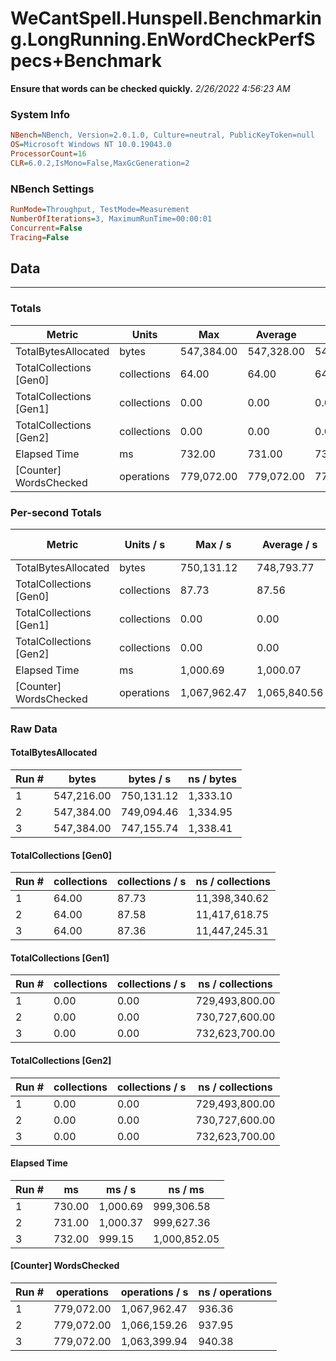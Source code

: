 ﻿# WeCantSpell.Hunspell.Benchmarking.LongRunning.EnWordCheckPerfSpecs+Benchmark
__Ensure that words can be checked quickly.__
_2/26/2022 4:56:23 AM_
### System Info
```ini
NBench=NBench, Version=2.0.1.0, Culture=neutral, PublicKeyToken=null
OS=Microsoft Windows NT 10.0.19043.0
ProcessorCount=16
CLR=6.0.2,IsMono=False,MaxGcGeneration=2
```

### NBench Settings
```ini
RunMode=Throughput, TestMode=Measurement
NumberOfIterations=3, MaximumRunTime=00:00:01
Concurrent=False
Tracing=False
```

## Data
-------------------

### Totals
|          Metric |           Units |             Max |         Average |             Min |          StdDev |
|---------------- |---------------- |---------------- |---------------- |---------------- |---------------- |
|TotalBytesAllocated |           bytes |      547,384.00 |      547,328.00 |      547,216.00 |           96.99 |
|TotalCollections [Gen0] |     collections |           64.00 |           64.00 |           64.00 |            0.00 |
|TotalCollections [Gen1] |     collections |            0.00 |            0.00 |            0.00 |            0.00 |
|TotalCollections [Gen2] |     collections |            0.00 |            0.00 |            0.00 |            0.00 |
|    Elapsed Time |              ms |          732.00 |          731.00 |          730.00 |            1.00 |
|[Counter] WordsChecked |      operations |      779,072.00 |      779,072.00 |      779,072.00 |            0.00 |

### Per-second Totals
|          Metric |       Units / s |         Max / s |     Average / s |         Min / s |      StdDev / s |
|---------------- |---------------- |---------------- |---------------- |---------------- |---------------- |
|TotalBytesAllocated |           bytes |      750,131.12 |      748,793.77 |      747,155.74 |        1,510.31 |
|TotalCollections [Gen0] |     collections |           87.73 |           87.56 |           87.36 |            0.19 |
|TotalCollections [Gen1] |     collections |            0.00 |            0.00 |            0.00 |            0.00 |
|TotalCollections [Gen2] |     collections |            0.00 |            0.00 |            0.00 |            0.00 |
|    Elapsed Time |              ms |        1,000.69 |        1,000.07 |          999.15 |            0.82 |
|[Counter] WordsChecked |      operations |    1,067,962.47 |    1,065,840.56 |    1,063,399.94 |        2,297.90 |

### Raw Data
#### TotalBytesAllocated
|           Run # |           bytes |       bytes / s |      ns / bytes |
|---------------- |---------------- |---------------- |---------------- |
|               1 |      547,216.00 |      750,131.12 |        1,333.10 |
|               2 |      547,384.00 |      749,094.46 |        1,334.95 |
|               3 |      547,384.00 |      747,155.74 |        1,338.41 |

#### TotalCollections [Gen0]
|           Run # |     collections | collections / s |ns / collections |
|---------------- |---------------- |---------------- |---------------- |
|               1 |           64.00 |           87.73 |   11,398,340.62 |
|               2 |           64.00 |           87.58 |   11,417,618.75 |
|               3 |           64.00 |           87.36 |   11,447,245.31 |

#### TotalCollections [Gen1]
|           Run # |     collections | collections / s |ns / collections |
|---------------- |---------------- |---------------- |---------------- |
|               1 |            0.00 |            0.00 |  729,493,800.00 |
|               2 |            0.00 |            0.00 |  730,727,600.00 |
|               3 |            0.00 |            0.00 |  732,623,700.00 |

#### TotalCollections [Gen2]
|           Run # |     collections | collections / s |ns / collections |
|---------------- |---------------- |---------------- |---------------- |
|               1 |            0.00 |            0.00 |  729,493,800.00 |
|               2 |            0.00 |            0.00 |  730,727,600.00 |
|               3 |            0.00 |            0.00 |  732,623,700.00 |

#### Elapsed Time
|           Run # |              ms |          ms / s |         ns / ms |
|---------------- |---------------- |---------------- |---------------- |
|               1 |          730.00 |        1,000.69 |      999,306.58 |
|               2 |          731.00 |        1,000.37 |      999,627.36 |
|               3 |          732.00 |          999.15 |    1,000,852.05 |

#### [Counter] WordsChecked
|           Run # |      operations |  operations / s | ns / operations |
|---------------- |---------------- |---------------- |---------------- |
|               1 |      779,072.00 |    1,067,962.47 |          936.36 |
|               2 |      779,072.00 |    1,066,159.26 |          937.95 |
|               3 |      779,072.00 |    1,063,399.94 |          940.38 |


